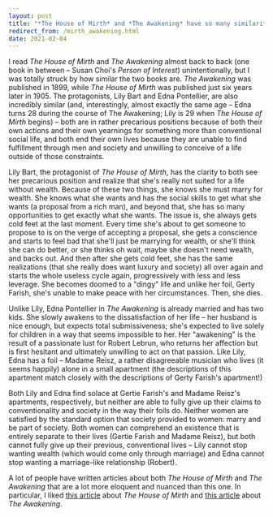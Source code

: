 ```yaml
---
layout: post
title: "*The House of Mirth* and *The Awakening* have so many similarities"
redirect_from: /mirth_awakening.html
date: 2021-02-04
---
```


I read *The House of Mirth* and *The Awakening* almost back to back (one book in between – Susan Choi's *Person of Interest*) unintentionally, but I was totally struck by how similar the two books are. *The Awakening* was published in 1899, while *The House of Mirth* was published just six years later in 1905. The protagonists, Lily Bart and Edna Pontellier, are also incredibly similar (and, interestingly, almost exactly the same age – Edna turns 28 during the course of The Awakening; Lily is 29 when *The House of Mirth* begins) – both are in rather precarious positions because of both their own actions and their own yearnings for something more than conventional social life, and both end their own lives because they are unable to find fulfillment through men and society and unwilling to conceive of a life outside of those constraints.

Lily Bart, the protagonist of *The House of Mirth*, has the clarity to both see her precarious position and realize that she's really not suited for a life without wealth. Because of these two things, she knows she must marry for wealth. She knows what she wants and has the social skills to get what she wants (a proposal from a rich man), and beyond that, she has so many opportunities to get exactly what she wants. The issue is, she always gets cold feet at the last moment. Every time she's about to get someone to propose to is on the verge of accepting a proposal, she gets a conscience and starts to feel bad that she'll just be marrying for wealth, or she'll think she can do better, or she thinks oh wait, maybe she doesn't need wealth, and backs out. And then after she gets cold feet, she has the same realizations (that she really does want luxury and society) all over again and starts the whole useless cycle again, progressively with less and less leverage. She becomes doomed to a "dingy" life and unlike her foil, Gerty Farish, she's unable to make peace with her circumstances. Then, she dies.

Unlike Lily, Edna Pontellier in *The Awakening* is already married and has two kids. She slowly awakens to the dissatisfaction of her life – her husband is nice enough, but expects total submissiveness; she's expected to live solely for children in a way that seems impossible to her. Her "awakening" is the result of a passionate lust for Robert Lebrun, who returns her affection but is first hesitant and ultimately unwilling to act on that passion. Like Lily, Edna has a foil – Madame Reisz, a rather disagreeable musician who lives (it seems happily) alone in a small apartment (the descriptions of this apartment match closely with the descriptions of Gerty Farish's apartment!)

Both Lily and Edna find solace at Gertie Farish's and Madame Reisz's apartments, respectively, but neither are able to fully give up their claims to conventionality and society in the way their foils do. Neither women are satisfied by the standard option that society provided to women: marry and be part of society. Both women can comprehend an existence that is entirely separate to their lives (Gertie Farish and Madame Reisz), but both cannot fully give up their previous, conventional lives – Lily cannot stop wanting wealth (which would come only through marriage) and Edna cannot stop wanting a marriage-like relationship (Robert).

A lot of people have written articles about both *The House of Mirth* and *The Awakening* that are a lot more eloquent and nuanced than this one. In particular, I liked [this article](https://www.theguardian.com/books/2020/jan/11/the-house-of-mirth-jennifer-egan-on-edith-whartons-masterpiece) about *The House of Mirth* and [this article](https://www.nytimes.com/2020/02/05/books/review/kate-chopin-the-awakening.html) about *The Awakening*.

<script data-goatcounter="https://dlog.goatcounter.com/count"
        async src="//gc.zgo.at/count.js"></script>